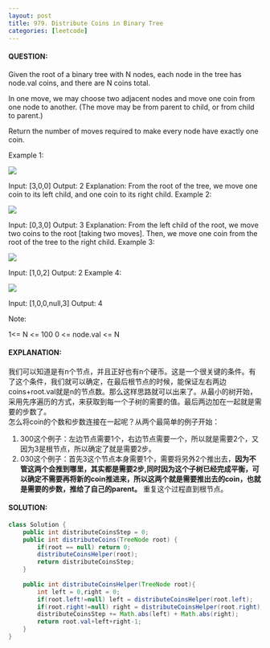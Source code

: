 ```yaml
---
layout: post
title: 979. Distribute Coins in Binary Tree
categories: [leetcode]
---
```

#### QUESTION:
Given the root of a binary tree with N nodes, each node in the tree has node.val coins, and there are N coins total.

In one move, we may choose two adjacent nodes and move one coin from one node to another.  (The move may be from parent to child, or from child to parent.)

Return the number of moves required to make every node have exactly one coin.

 

Example 1:

![](https://assets.leetcode.com/uploads/2019/01/18/tree1.png)

Input: [3,0,0]
Output: 2
Explanation: From the root of the tree, we move one coin to its left child, and one coin to its right child.
Example 2:

![](https://assets.leetcode.com/uploads/2019/01/18/tree2.png)

Input: [0,3,0]
Output: 3
Explanation: From the left child of the root, we move two coins to the root [taking two moves].  Then, we move one coin from the root of the tree to the right child.
Example 3:

![](https://assets.leetcode.com/uploads/2019/01/18/tree3.png)

Input: [1,0,2]
Output: 2
Example 4:

![](https://assets.leetcode.com/uploads/2019/01/18/tree4.png)

Input: [1,0,0,null,3]
Output: 4


Note:

1<= N <= 100
0 <= node.val <= N
#### EXPLANATION:
我们可以知道是有n个节点，并且正好也有n个硬币。这是一个很关键的条件。有了这个条件，我们就可以确定，在最后根节点的时候，能保证左右两边coins+root.val就是n的节点数。那么这样思路就可以出来了。从最小的树开始，采用先序遍历的方式，来获取到每一个子树的需要的值。最后两边加在一起就是需要的步数了。  
怎么将coin的个数和步数连接在一起呢？从两个最简单的例子开始：  
1. 300这个例子：左边节点需要1个，右边节点需要一个，所以就是需要2个，又因为3是根节点，所以确定了就是需要2步。  
2. 030这个例子：首先3这个节点本身需要1个，需要将另外2个推出去，__因为不管这两个会推到哪里，其实都是需要2步,同时因为这个子树已经完成平衡，可以确定不需要再将新的coin推进来，所以这两个就是需要推出去的coin，也就是需要的步数，推给了自己的parent。__ 重复这个过程直到根节点。  
#### SOLUTION:
```java
class Solution {
    public int distributeCoinsStep = 0;
    public int distributeCoins(TreeNode root) {
        if(root == null) return 0;
        distributeCoinsHelper(root);
        return distributeCoinsStep;
    }
    
    public int distributeCoinsHelper(TreeNode root){
        int left = 0,right = 0;
        if(root.left!=null) left = distributeCoinsHelper(root.left);
        if(root.right!=null) right = distributeCoinsHelper(root.right);
        distributeCoinsStep += Math.abs(left) + Math.abs(right);
        return root.val+left+right-1;
    }
}
```
